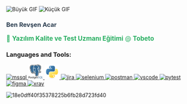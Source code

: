 

 <img src="https://github.com/RevsenAcar/RevsenAcar/assets/160133415/c2ed2b82-5d7f-41d6-8998-4f40e0f5bb2e" alt="Büyük GIF" width="400"/> <img src="https://github.com/RevsenAcar/RevsenAcar/assets/160133415/817f9698-b73d-46b9-b396-1d00f8d0087d" alt="Küçük GIF" width="200"/>


<h3 style="color: #2c3e50;"> <strong> Ben Revşen Acar </strong></h3>
<p style="font-size: 1.2em; color: #27ae60;">🌱 <strong>Yazılım Kalite ve Test Uzmanı Eğitimi</strong> @ <strong>Tobeto</strong></p>





<h3 align="left">Languages and Tools:</h3>
<p align="left">
  <a href="https://www.microsoft.com/en-us/sql-server" target="_blank" rel="noreferrer">
    <img src="https://www.svgrepo.com/show/303229/microsoft-sql-server-logo.svg" alt="mssql" width="40" height="40"/>
  </a>
  <a href="https://www.postgresql.org" target="_blank" rel="noreferrer">
    <img src="https://raw.githubusercontent.com/devicons/devicon/master/icons/postgresql/postgresql-original-wordmark.svg" alt="postgresql" width="40" height="40"/>
  </a>
  <a href="https://www.python.org" target="_blank" rel="noreferrer">
    <img src="https://raw.githubusercontent.com/devicons/devicon/master/icons/python/python-original.svg" alt="python" width="40" height="40"/>
  </a>
  <a href="https://www.atlassian.com/software/jira" target="_blank" rel="noreferrer">
    <img src="https://seeklogo.com/images/J/jira-logo-C71F8C0324-seeklogo.com.png" alt="jira" width="40" height="40"/>
  </a>
  <a href="https://www.selenium.dev" target="_blank" rel="noreferrer">
    <img src="https://upload.wikimedia.org/wikipedia/commons/d/d5/Selenium_Logo.png" alt="selenium" width="40" height="40"/>
  </a>
  <a href="https://www.postman.com" target="_blank" rel="noreferrer">
    <img src="https://www.vectorlogo.zone/logos/getpostman/getpostman-icon.svg" alt="postman" width="40" height="40"/>
  </a>
  <a href="https://code.visualstudio.com" target="_blank" rel="noreferrer">
    <img src="https://cdn.jsdelivr.net/gh/devicons/devicon/icons/vscode/vscode-original.svg" alt="vscode" width="40" height="40"/>
  </a>
  <a href="https://docs.pytest.org/en/stable/" target="_blank" rel="noreferrer">
    <img src="https://upload.wikimedia.org/wikipedia/commons/b/ba/Pytest_logo.svg" alt="pytest" width="40" height="40"/>
  </a>
  <a href="https://www.figma.com" target="_blank" rel="noreferrer">
    <img src="https://upload.wikimedia.org/wikipedia/commons/3/33/Figma-logo.svg" alt="figma" width="40" height="40"/>
  </a>
  <a href="https://www.getxray.app" target="_blank" rel="noreferrer">
    <img src="https://images.g2crowd.com/uploads/product/image/social_landscape/social_landscape_1557766151/xray.png" alt="xray" width="40" height="40"/>
  </a>
</p>

![18e0dff40f35378225b6fb28d723fd40](https://github.com/RevsenAcar/RevsenAcar/assets/160133415/fe48d918-ce1b-4f8f-bb05-4bf91e19f311)



